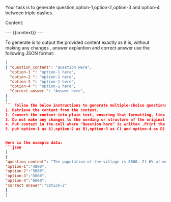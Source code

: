 Your task is to generate question,option-1,option-2,option-3 and option-4 between triple dashes.

Content:

--- {{context}} ---

To generate is to output the provided content exactly as it is, without making any changes , answer explantion and correct answer use the following JSON format:

````json
[
{ "question_content": "Question Here",
  "option-1 ": "option-1 here",
  "option-2 ": "option-1 here",
  "option-3 ": "option-1 here",
  "option-4 ": "option-1 here",
  "Correct answer ": "Answer here",
}
]
``` Follow the below instructions to generate multiple-choice questions:
1. Retrieve the content from the context.
2. Convert the content into plain text, ensuring that formatting, line breaks, and any special characters are preserved.
3. Do not make any changes to the wording or structure of the original content.
4. Put context in the cell where "Question here" is written .Print the content exactly as it appears, .Ensure that the formatting, punctuation, and wording are preserved.
5. put option-1 as A),option-2 as B),option-3 as C) and option-4 as D), and Correct answer is the content in the Answer:


Here is the example data:
```json
[
{
"question_content": "The population of the village is 8000. If 6% of men and 10% of women are added, the population becomes 8600, then the number of men in the village was: ",
"option-1":"4800",
"option-2":"5000",
"option-3":"5060",
"option-4":"6000",
"correct answer":"option-2"
}
]
````
